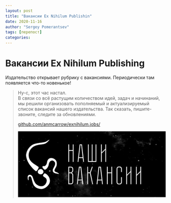 ```yaml
---
layout: post
title: "Вакансии Ex Nihilum Publishin"
date: 2020-11-16
author: "Sergey Pomerantsev"
tags: [перепост]
categories:
---
```


# Вакансии Ex Nihilum Publishing

Издательство открывает рубрику с вакансиями. Периодически там появляется что-то новенькое!

> Ну-с, этот час настал.  
> В связи со всё растущим количеством идей, задач и начинаний, мы решили организовать пополняемый и актуализируемый список вакансий нашего издательства. Так сказать, пишите-звоните, следите за обновлениями.
>
> [github.com/anmcarrow/exnihilum.jobs/](https://github.com/anmcarrow/exnihilum.jobs/)
>
> ![](/assets/images/_Ex-Nihilum-Publishing-CV.jpg)
